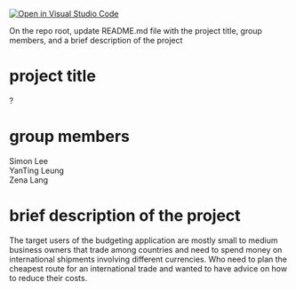 [![Open in Visual Studio Code](https://classroom.github.com/assets/open-in-vscode-2e0aaae1b6195c2367325f4f02e2d04e9abb55f0b24a779b69b11b9e10269abc.svg)](https://classroom.github.com/online_ide?assignment_repo_id=19723611&assignment_repo_type=AssignmentRepo)

On the repo root, update README.md file with the project title, group members, and a brief description of the project

# project title
?

# group members

Simon Lee  
YanTing Leung  
Zena Lang  

# brief description of the project
The target users of the budgeting application are mostly small to medium business owners that trade among countries and need to spend money on international shipments involving different currencies. Who need to plan the cheapest route for an international trade and wanted to have advice on how to reduce their costs.

